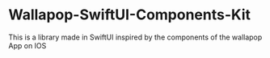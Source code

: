 # Wallapop-SwiftUI-Components-Kit
This is a library made in SwiftUI inspired by the components of the wallapop App on IOS
